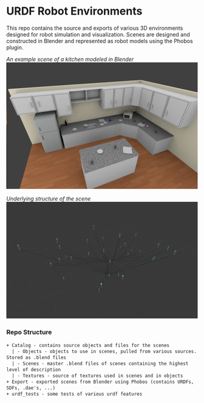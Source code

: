 # URDF Robot Environments

This repo contains the source and exports of various 3D environments designed for robot simulation and visualization. Scenes are designed and constructed in Blender and represented as robot models using the Phobos plugin.

_An example scene of a kitchen modeled in Blender_
![Alt text](catalog/scenes/Kitchen/thumbnail.png)

_Underlying structure of the scene_
![Alt text](example_2.png)

### Repo Structure
```
+ Catalog - contains source objects and files for the scenes
  | - Objects - objects to use in scenes, pulled from various sources. Stored as .blend files
  | - Scenes - master .blend files of scenes containing the highest level of description
  | - Textures - source of textures used in scenes and in objects
+ Export - exported scenes from Blender using Phobos (contains URDFs, SDFs, .dae's, ...)
+ urdf_tests - some tests of various urdf features
```
